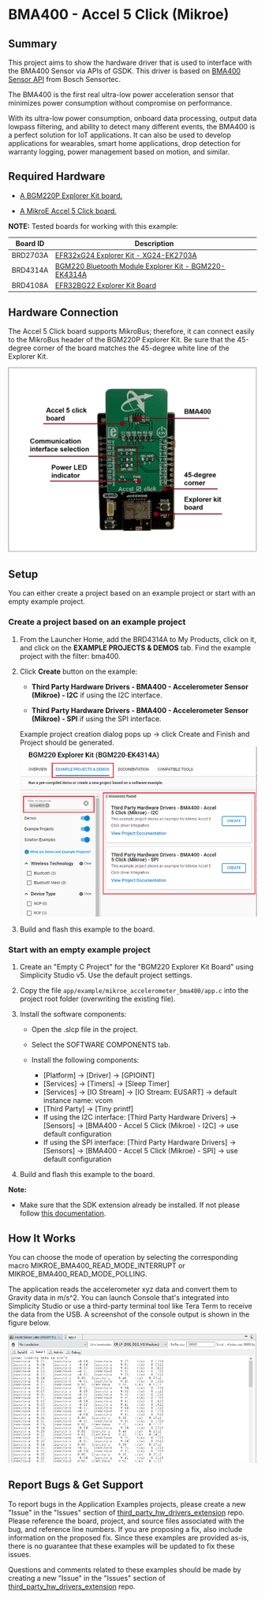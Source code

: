 # BMA400 - Accel 5 Click (Mikroe) #

## Summary ##

This project aims to show the hardware driver that is used to interface with the BMA400 Sensor via APIs of GSDK. This driver is based on [BMA400 Sensor API](https://github.com/BoschSensortec/BMA400-API) from Bosch Sensortec.

The BMA400 is the first real ultra-low power acceleration sensor that minimizes power consumption without compromise on performance.

With its ultra-low power consumption, onboard data processing, output data lowpass filtering, and ability to detect many different events, the BMA400 is a perfect solution for IoT applications. It can also be used to develop applications for wearables, smart home applications, drop detection for warranty logging, power management based on motion, and similar.

## Required Hardware ##

- [A BGM220P Explorer Kit board.](https://www.silabs.com/development-tools/wireless/bluetooth/bgm220-explorer-kit)

- [A MikroE Accel 5 Click board.](https://www.mikroe.com/accel-5-click)

**NOTE:**
Tested boards for working with this example:

| Board ID | Description  |
| ---------------------- | ------ |
| BRD2703A | [EFR32xG24 Explorer Kit - XG24-EK2703A ](https://www.silabs.com/development-tools/wireless/efr32xg24-explorer-kit?tab=overview)    |
| BRD4314A | [BGM220 Bluetooth Module Explorer Kit - BGM220-EK4314A](https://www.silabs.com/development-tools/wireless/bluetooth/bgm220-explorer-kit?tab=overview)  |
| BRD4108A | [EFR32BG22 Explorer Kit Board](https://www.silabs.com/development-tools/wireless/bluetooth/bg22-explorer-kit?tab=overview)  |

## Hardware Connection ##

The Accel 5 Click board supports MikroBus; therefore, it can connect easily to the MikroBus header of the BGM220P Explorer Kit. Be sure that the 45-degree corner of the board matches the 45-degree white line of the Explorer Kit.

![board](image/hardware_connection.png)

## Setup ##

You can either create a project based on an example project or start with an empty example project.

### Create a project based on an example project ###

1. From the Launcher Home, add the BRD4314A to My Products, click on it, and click on the **EXAMPLE PROJECTS & DEMOS** tab. Find the example project with the filter: bma400.

2. Click **Create** button on the example:

    - **Third Party Hardware Drivers - BMA400 - Accelerometer Sensor (Mikroe) - I2C** if using the I2C interface.  

    - **Third Party Hardware Drivers - BMA400 - Accelerometer Sensor (Mikroe) - SPI** if using the SPI interface.

    Example project creation dialog pops up -> click Create and Finish and Project should be generated.
    ![Create_example](image/create_example.png)

3. Build and flash this example to the board.

### Start with an empty example project ###

1. Create an "Empty C Project" for the "BGM220 Explorer Kit Board" using Simplicity Studio v5. Use the default project settings.

2. Copy the file `app/example/mikroe_accelerometer_bma400/app.c` into the project root folder (overwriting the existing file).

3. Install the software components:

    - Open the .slcp file in the project.

    - Select the SOFTWARE COMPONENTS tab.

    - Install the following components:

        - [Platform] → [Driver] → [GPIOINT]
        - [Services] → [Timers] → [Sleep Timer]
        - [Services] → [IO Stream] → [IO Stream: EUSART] → default instance name: vcom
        - [Third Party] → [Tiny printf]
        - If using the I2C interface: [Third Party Hardware Drivers] → [Sensors] → [BMA400 - Accel 5 Click (Mikroe) - I2C] → use default configuration
        - If using the SPI interface: [Third Party Hardware Drivers] → [Sensors] → [BMA400 - Accel 5 Click (Mikroe) - SPI] → use default configuration

4. Build and flash this example to the board.

**Note:**

- Make sure that the SDK extension already be installed. If not please follow [this documentation](https://github.com/SiliconLabs/third_party_hw_drivers_extension/blob/master/README.md#how-to-add-to-simplicity-studio-ide).

## How It Works ##

You can choose the mode of operation by selecting the corresponding macro MIKROE_BMA400_READ_MODE_INTERRUPT or MIKROE_BMA400_READ_MODE_POLLING.

The application reads the accelerometer xyz data and convert them to Gravity data in m/s^2. You can launch Console that's integrated into Simplicity Studio or use a third-party terminal tool like Tera Term to receive the data from the USB. A screenshot of the console output is shown in the figure below.

![usb_debug](image/log.png "USB Debug Output Data")

## Report Bugs & Get Support ##

To report bugs in the Application Examples projects, please create a new "Issue" in the "Issues" section of [third_party_hw_drivers_extension](https://github.com/SiliconLabs/third_party_hw_drivers_extension) repo. Please reference the board, project, and source files associated with the bug, and reference line numbers. If you are proposing a fix, also include information on the proposed fix. Since these examples are provided as-is, there is no guarantee that these examples will be updated to fix these issues.

Questions and comments related to these examples should be made by creating a new "Issue" in the "Issues" section of [third_party_hw_drivers_extension](https://github.com/SiliconLabs/third_party_hw_drivers_extension) repo.
